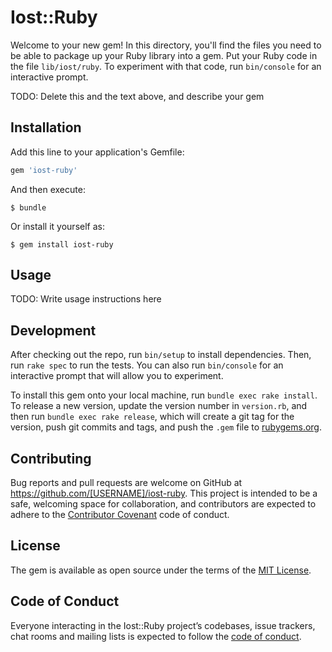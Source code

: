 # Iost::Ruby

Welcome to your new gem! In this directory, you'll find the files you need to be able to package up your Ruby library into a gem. Put your Ruby code in the file `lib/iost/ruby`. To experiment with that code, run `bin/console` for an interactive prompt.

TODO: Delete this and the text above, and describe your gem

## Installation

Add this line to your application's Gemfile:

```ruby
gem 'iost-ruby'
```

And then execute:

    $ bundle

Or install it yourself as:

    $ gem install iost-ruby

## Usage

TODO: Write usage instructions here

## Development

After checking out the repo, run `bin/setup` to install dependencies. Then, run `rake spec` to run the tests. You can also run `bin/console` for an interactive prompt that will allow you to experiment.

To install this gem onto your local machine, run `bundle exec rake install`. To release a new version, update the version number in `version.rb`, and then run `bundle exec rake release`, which will create a git tag for the version, push git commits and tags, and push the `.gem` file to [rubygems.org](https://rubygems.org).

## Contributing

Bug reports and pull requests are welcome on GitHub at https://github.com/[USERNAME]/iost-ruby. This project is intended to be a safe, welcoming space for collaboration, and contributors are expected to adhere to the [Contributor Covenant](http://contributor-covenant.org) code of conduct.

## License

The gem is available as open source under the terms of the [MIT License](https://opensource.org/licenses/MIT).

## Code of Conduct

Everyone interacting in the Iost::Ruby project’s codebases, issue trackers, chat rooms and mailing lists is expected to follow the [code of conduct](https://github.com/[USERNAME]/iost-ruby/blob/master/CODE_OF_CONDUCT.md).
